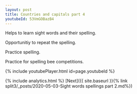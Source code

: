 ```yaml
---
layout: post
title: Countries and capitals part 4
youtubeId: 53VmGOBazB4
---
```

 
 
Helps to learn sight words and their spelling.

Opportunitiy to repeat the spelling. 

Practice spelling. 
 
Practice for spelling bee competitions. 
 
{% include youtubePlayer.html id=page.youtubeId %}
 
 
{% include analytics.html %} 
[Next]({{ site.baseurl }}{% link  split3/_posts/2020-05-03-Sight words spellings part 2.md%})
 

